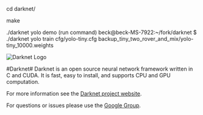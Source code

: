 cd darknet/

make

./darknet yolo demo (run command)
beck@beck-MS-7922:~/fork/darknet
$ ./darknet yolo train cfg/yolo-tiny.cfg backup_tiny_two_rover_and_mix/yolo-tiny_10000.weights


![Darknet Logo](http://pjreddie.com/media/files/darknet-black-small.png)

#Darknet#
Darknet is an open source neural network framework written in C and CUDA. It is fast, easy to install, and supports CPU and GPU computation.

For more information see the [Darknet project website](http://pjreddie.com/darknet).

For questions or issues please use the [Google Group](https://groups.google.com/forum/#!forum/darknet).
